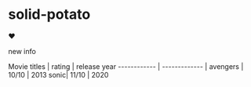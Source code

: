 # solid-potato

:heart:

new info

Movie titles | rating | release year
------------ | ------------- |
avengers | 10/10 | 2013
sonic| 11/10 | 2020
